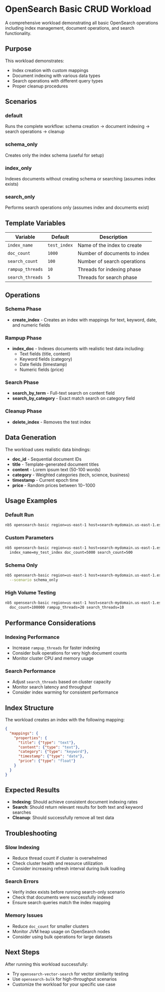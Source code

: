 # OpenSearch Basic CRUD Workload

A comprehensive workload demonstrating all basic OpenSearch operations including index management, document operations, and search functionality.

## Purpose

This workload demonstrates:
- Index creation with custom mappings
- Document indexing with various data types
- Search operations with different query types
- Proper cleanup procedures

## Scenarios

### default
Runs the complete workflow: schema creation → document indexing → search operations → cleanup

### schema_only
Creates only the index schema (useful for setup)

### index_only
Indexes documents without creating schema or searching (assumes index exists)

### search_only
Performs search operations only (assumes index and documents exist)

## Template Variables

| Variable | Default | Description |
|----------|---------|-------------|
| `index_name` | `test_index` | Name of the index to create |
| `doc_count` | `1000` | Number of documents to index |
| `search_count` | `100` | Number of search operations |
| `rampup_threads` | `10` | Threads for indexing phase |
| `search_threads` | `5` | Threads for search phase |

## Operations

### Schema Phase
- **create_index** - Creates an index with mappings for text, keyword, date, and numeric fields

### Rampup Phase  
- **index_doc** - Indexes documents with realistic test data including:
  - Text fields (title, content)
  - Keyword fields (category)
  - Date fields (timestamp)
  - Numeric fields (price)

### Search Phase
- **search_by_term** - Full-text search on content field
- **search_by_category** - Exact match search on category field

### Cleanup Phase
- **delete_index** - Removes the test index

## Data Generation

The workload uses realistic data bindings:
- **doc_id** - Sequential document IDs
- **title** - Template-generated document titles
- **content** - Lorem ipsum text (50-100 words)
- **category** - Weighted categories (tech, science, business)
- **timestamp** - Current epoch time
- **price** - Random prices between $10-$1000

## Usage Examples

### Default Run
```bash
nb5 opensearch-basic region=us-east-1 host=search-mydomain.us-east-1.es.amazonaws.com
```

### Custom Parameters
```bash
nb5 opensearch-basic region=us-east-1 host=search-mydomain.us-east-1.es.amazonaws.com \
  index_name=my_test_index doc_count=5000 search_count=500
```

### Schema Only
```bash
nb5 opensearch-basic region=us-east-1 host=search-mydomain.us-east-1.es.amazonaws.com \
  --scenario schema_only
```

### High Volume Testing
```bash
nb5 opensearch-basic region=us-east-1 host=search-mydomain.us-east-1.es.amazonaws.com \
  doc_count=100000 rampup_threads=20 search_threads=10
```

## Performance Considerations

### Indexing Performance
- Increase `rampup_threads` for faster indexing
- Consider bulk operations for very high document counts
- Monitor cluster CPU and memory usage

### Search Performance
- Adjust `search_threads` based on cluster capacity
- Monitor search latency and throughput
- Consider index warming for consistent performance

## Index Structure

The workload creates an index with the following mapping:

```json
{
  "mappings": {
    "properties": {
      "title": {"type": "text"},
      "content": {"type": "text"},
      "category": {"type": "keyword"},
      "timestamp": {"type": "date"},
      "price": {"type": "float"}
    }
  }
}
```

## Expected Results

- **Indexing**: Should achieve consistent document indexing rates
- **Search**: Should return relevant results for both text and keyword searches
- **Cleanup**: Should successfully remove all test data

## Troubleshooting

### Slow Indexing
- Reduce thread count if cluster is overwhelmed
- Check cluster health and resource utilization
- Consider increasing refresh interval during bulk loading

### Search Errors
- Verify index exists before running search-only scenario
- Check that documents were successfully indexed
- Ensure search queries match the index mapping

### Memory Issues
- Reduce `doc_count` for smaller clusters
- Monitor JVM heap usage on OpenSearch nodes
- Consider using bulk operations for large datasets

## Next Steps

After running this workload successfully:
- Try `opensearch-vector-search` for vector similarity testing
- Use `opensearch-bulk` for high-throughput scenarios
- Customize the workload for your specific use case

